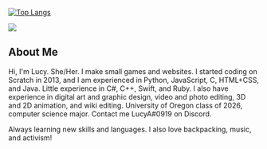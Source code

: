 [![Top Langs](https://github-readme-stats.vercel.app/api/top-langs/?username=lucyach&layout=compact&theme=cobalt&langs_count=10)](https://github.com/anuraghazra/github-readme-stats)

![](https://komarev.com/ghpvc/?username=lucyach&color=ff69b4)


## About Me
Hi, I'm Lucy. She/Her. I make small games and websites. I started coding on Scratch in 2013, and I am experienced in Python, JavaScript, C, HTML+CSS, and Java. Little experience in C#, C++, Swift, and Ruby. I also have experience in digital art and graphic design, video and photo editing, 3D and 2D animation, and wiki editing. University of Oregon class of 2026, computer science major. Contact me LucyA#0919 on Discord.

Always learning new skills and languages. I also love backpacking, music, and activism!
